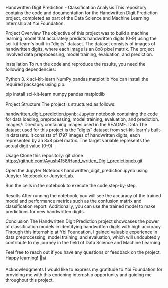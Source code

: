 Handwritten Digit Prediction - Classification Analysis
This repository contains the code and documentation for the Handwritten Digit Prediction project, completed as part of the Data Science and Machine Learning Internship at Ybi Foundation.

Project Overview
The objective of this project was to build a machine learning model that accurately predicts handwritten digits (0-9) using the sci-kit-learn's built-in "digits" dataset. The dataset consists of images of handwritten digits, where each image is an 8x8 pixel matrix. The project involved data preprocessing, model training, evaluation, and prediction.

Installation
To run the code and reproduce the results, you need the following dependencies:

Python 3. x
sci-kit-learn
NumPy
pandas
matplotlib
You can install the required packages using pip:

pip install sci-kit-learn numpy pandas matplotlib

Project Structure
The project is structured as follows:

handwritten_digit_prediction.ipynb: Jupyter notebook containing the code for data loading, preprocessing, model training, evaluation, and prediction.
images/: Directory containing images used in the README.
Data
The dataset used for this project is the "digits" dataset from sci-kit-learn's built-in datasets. It consists of 1797 images of handwritten digits, each represented by an 8x8 pixel matrix. The target variable represents the actual digit value (0-9).

Usage
Clone this repository:
git clone https://github.com/Ayush4158/Hand_written_Digit_predictioncb.git

Open the Jupyter Notebook handwritten_digit_prediction.ipynb using Jupyter Notebook or JupyterLab.

Run the cells in the notebook to execute the code step-by-step.

Results
After running the notebook, you will see the accuracy of the trained model and performance metrics such as the confusion matrix and classification report. Additionally, you can use the trained model to make predictions for new handwritten digits.

Conclusion
The Handwritten Digit Prediction project showcases the power of classification models in identifying handwritten digits with high accuracy. Through this internship at Ybi Foundation, I gained valuable experience in data preprocessing, model training, and evaluation, which will undoubtedly contribute to my journey in the field of Data Science and Machine Learning.

Feel free to reach out if you have any questions or feedback on the project. Happy learning! 🚀📊

Acknowledgments
I would like to express my gratitude to Ybi Foundation for providing me with this enriching internship opportunity and guiding me throughout this project.
